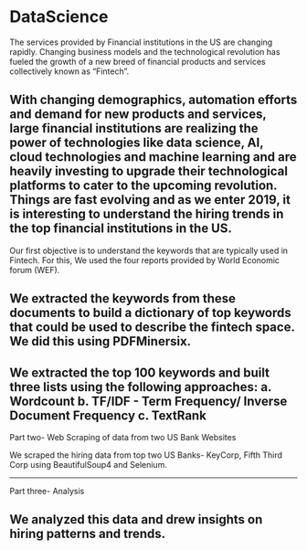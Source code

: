 # DataScience

The services provided by Financial institutions in the US are changing rapidly. Changing business models and the technological revolution has fueled the growth of a new breed of financial products and services collectively known as “Fintech”.

With changing demographics, automation efforts and demand for new products and services, large financial institutions are realizing the power of technologies like data science, AI, cloud technologies and machine learning and are heavily investing to upgrade their technological platforms to cater to the upcoming revolution. Things are fast evolving and as we enter 2019, it is interesting to understand the hiring trends in the top financial institutions in the US. 
-----------------------------

Our first objective is to understand the keywords that are typically used in Fintech. For this, We used the four reports provided by World Economic forum (WEF).

We extracted the keywords from these documents to build a dictionary of top keywords that could be used to describe the fintech space. We did this using PDFMinersix.
-----------------------------------------
We extracted the top 100 keywords and built three lists using the following approaches: 
a. Wordcount
b. TF/IDF - Term Frequency/ Inverse Document Frequency
c. TextRank
--------------------------------------
Part two- Web Scraping of data from two US Bank Websites

We scraped the hiring data from top two US Banks- KeyCorp, Fifth Third Corp using BeautifulSoup4 and Selenium.

---------------------------------
Part three- Analysis

We analyzed this data and drew insights on hiring patterns and trends.
---------------------------------------
